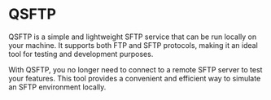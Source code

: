 # QSFTP

QSFTP is a simple and lightweight SFTP service that can be run locally on your machine. It supports both FTP and SFTP protocols, making it an ideal tool for testing and development purposes. 

With QSFTP, you no longer need to connect to a remote SFTP server to test your features. This tool provides a convenient and efficient way to simulate an SFTP environment locally.
